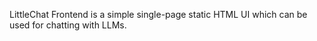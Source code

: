 LittleChat Frontend is a simple single-page static HTML UI which can be used for chatting with LLMs.